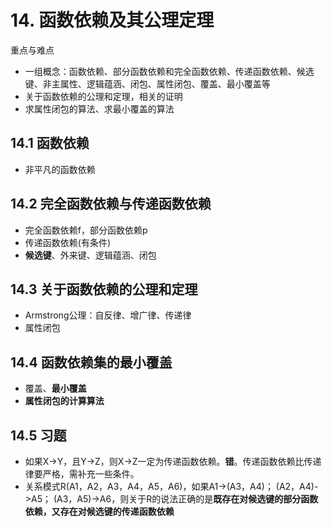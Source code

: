 # 14. 函数依赖及其公理定理
重点与难点

- 一组概念：函数依赖、部分函数依赖和完全函数依赖、传递函数依赖、候选键、非主属性、逻辑蕴涵、闭包、属性闭包、覆盖、最小覆盖等
- 关于函数依赖的公理和定理，相关的证明
- 求属性闭包的算法、求最小覆盖的算法

## 14.1 函数依赖
- 非平凡的函数依赖

## 14.2 完全函数依赖与传递函数依赖
- 完全函数依赖f，部分函数依赖p
- 传递函数依赖(有条件)
- **候选键**、外来键、逻辑蕴涵、闭包

## 14.3 关于函数依赖的公理和定理
- Armstrong公理：自反律、增广律、传递律
- 属性闭包

## 14.4 函数依赖集的最小覆盖
- 覆盖、**最小覆盖**
- **属性闭包的计算算法**

## 14.5 习题
- 如果X->Y，且Y->Z，则X->Z一定为传递函数依赖。**错**。传递函数依赖比传递律要严格，需补充一些条件。
- 关系模式R(A1，A2，A3，A4，A5，A6)，如果A1->(A3，A4)； (A2，A4)->A5； (A3，A5)->A6，则关于R的说法正确的是**既存在对候选键的部分函数依赖，又存在对候选键的传递函数依赖**
